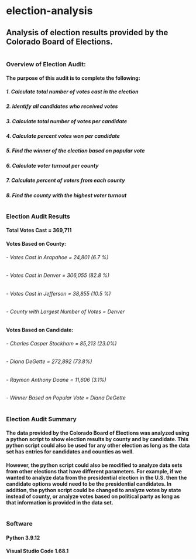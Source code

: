 # election-analysis
## Analysis of election results provided by the Colorado Board of Elections. 
#
#
### Overview of Election Audit:
#### The purpose of this audit is to complete the following:
##### 1. Calculate total number of votes cast in the election
##### 2. Identify all candidates who received votes
##### 3. Calculate total number of votes per candidate
##### 4. Calculate percent votes won per candidate
##### 5. Find the winner of the election based on popular vote
##### 6. Calculate voter turnout per county
##### 7. Calculate percent of voters from each county
##### 8. Find the county with the highest voter turnout
#
#
### Election Audit Results

#### Total Votes Cast = 369,711

#### Votes Based on County:
###### - Votes Cast in Arapahoe = 24,801 (6.7 %)
###### - Votes Cast in Denver = 306,055 (82.8 %)
###### - Votes Cast in Jefferson = 38,855 (10.5 %)
###### - County with Largest Number of Votes = Denver

#### Votes Based on Candidate:
###### - Charles Casper Stockham = 85,213 (23.0%)
###### - Diana DeGette = 272,892 (73.8%)
###### - Raymon Anthony Doane = 11,606 (3.1%)
###### - Winner Based on Popular Vote = Diana DeGette
#
#
### Election Audit Summary

#### The data provided by the Colorado Board of Elections was analyzed using a python script to show election results by county and by candidate. This python script could also be used for any other election as long as the data set has entries for candidates and counties as well. 

#### However, the python script could also be modified to analyze data sets from other elections that have different parameters. For example, if we wanted to analyze data from the presidential election in the U.S. then the candidate options would need to be the presidential candidates. In addition, the python script could be changed to analyze votes by state instead of county, or analyze votes based on political party as long as that information is provided in the data set.




#
#
### Software
#### Python 3.9.12
#### Visual Studio Code 1.68.1